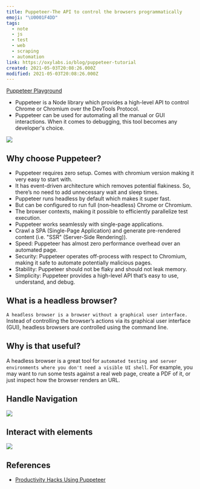 ```yaml
---
title: Puppeteer-The API to control the browsers programmatically
emoji: "\U0001F4DD"
tags:
  - note
  - js
  - test
  - web
  - scraping
  - automation
link: https://oxylabs.io/blog/puppeteer-tutorial
created: 2021-05-03T20:08:26.000Z
modified: 2021-05-03T20:08:26.000Z
---
```


[Puppeteer Playground](https://try-puppeteer.appspot.com/)

- Puppeteer is a Node library which provides a high-level API to control Chrome or Chromium over the DevTools Protocol.
- Puppeteer can be used for automating all the manual or GUI interactions. When it comes to debugging, this tool becomes any developer's choice.

![](https://res.cloudinary.com/practicaldev/image/fetch/s--ufa7HzAu--/c_limit%2Cf_auto%2Cfl_progressive%2Cq_auto%2Cw_880/https://dev-to-uploads.s3.amazonaws.com/uploads/articles/2z0ttxfjzh69ulet70mj.png)

## Why choose Puppeteer?

- Puppeteer requires zero setup. Comes with chromium version making it very easy to start with.
- It has event-driven architecture which removes potential flakiness. So, there’s no need to add unnecessary wait and sleep times.
- Puppeteer runs headless by default which makes it super fast.
- But can be configured to run full (non-headless) Chrome or Chromium.
- The browser contexts, making it possible to efficiently parallelize test execution.
- Puppeteer works seamlessly with single-page applications.
- Crawl a SPA (Single-Page Application) and generate pre-rendered content (i.e. "SSR" (Server-Side Rendering)).
- Speed: Puppeteer has almost zero performance overhead over an automated page.
- Security: Puppeteer operates off-process with respect to Chromium, making it safe to automate potentially malicious pages.
- Stability: Puppeteer should not be flaky and should not leak memory.
- Simplicity: Puppeteer provides a high-level API that’s easy to use, understand, and debug.

## What is a headless browser?

`A headless browser is a browser without a graphical user interface.` Instead of controlling the browser’s actions via its graphical user interface (GUI), headless browsers are controlled using the command line.

## Why is that useful?

A headless browser is a great tool for `automated testing and server environments where you don't need a visible UI shell`. For example, you may want to run some tests against a real web page, create a PDF of it, or just inspect how the browser renders an URL.

## Handle Navigation

![](https://res.cloudinary.com/practicaldev/image/fetch/s--AFDuNCt1--/c_limit%2Cf_auto%2Cfl_progressive%2Cq_auto%2Cw_880/https://dev-to-uploads.s3.amazonaws.com/uploads/articles/hjnk109eorm54lj0i9ou.png)

## Interact with elements

![](https://res.cloudinary.com/practicaldev/image/fetch/s--3C6QvwrZ--/c_limit%2Cf_auto%2Cfl_progressive%2Cq_auto%2Cw_880/https://dev-to-uploads.s3.amazonaws.com/uploads/articles/civ59z290v9mfipa8xob.png)

## References

- [Productivity Hacks Using Puppeteer](https://dev.to/sudarshansb143/productivity-hacks-using-puppeteer-81d)
